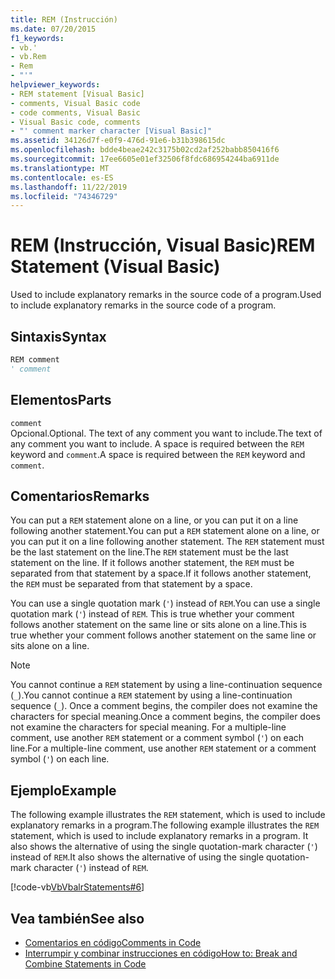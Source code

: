 ```yaml
---
title: REM (Instrucción)
ms.date: 07/20/2015
f1_keywords:
- vb.'
- vb.Rem
- Rem
- "'"
helpviewer_keywords:
- REM statement [Visual Basic]
- comments, Visual Basic code
- code comments, Visual Basic
- Visual Basic code, comments
- "' comment marker character [Visual Basic]"
ms.assetid: 34126d7f-e0f9-476d-91e6-b31b398615dc
ms.openlocfilehash: bdde4beae242c3175b02cd2af252babb850416f6
ms.sourcegitcommit: 17ee6605e01ef32506f8fdc686954244ba6911de
ms.translationtype: MT
ms.contentlocale: es-ES
ms.lasthandoff: 11/22/2019
ms.locfileid: "74346729"
---
```

# <a name="rem-statement-visual-basic"></a><span data-ttu-id="126e8-102">REM (Instrucción, Visual Basic)</span><span class="sxs-lookup"><span data-stu-id="126e8-102">REM Statement (Visual Basic)</span></span>
<span data-ttu-id="126e8-103">Used to include explanatory remarks in the source code of a program.</span><span class="sxs-lookup"><span data-stu-id="126e8-103">Used to include explanatory remarks in the source code of a program.</span></span>  
  
## <a name="syntax"></a><span data-ttu-id="126e8-104">Sintaxis</span><span class="sxs-lookup"><span data-stu-id="126e8-104">Syntax</span></span>  
  
```vb  
REM comment  
' comment  
```  
  
## <a name="parts"></a><span data-ttu-id="126e8-105">Elementos</span><span class="sxs-lookup"><span data-stu-id="126e8-105">Parts</span></span>  
 `comment`  
 <span data-ttu-id="126e8-106">Opcional.</span><span class="sxs-lookup"><span data-stu-id="126e8-106">Optional.</span></span> <span data-ttu-id="126e8-107">The text of any comment you want to include.</span><span class="sxs-lookup"><span data-stu-id="126e8-107">The text of any comment you want to include.</span></span> <span data-ttu-id="126e8-108">A space is required between the `REM` keyword and `comment`.</span><span class="sxs-lookup"><span data-stu-id="126e8-108">A space is required between the `REM` keyword and `comment`.</span></span>  
  
## <a name="remarks"></a><span data-ttu-id="126e8-109">Comentarios</span><span class="sxs-lookup"><span data-stu-id="126e8-109">Remarks</span></span>  
 <span data-ttu-id="126e8-110">You can put a `REM` statement alone on a line, or you can put it on a line following another statement.</span><span class="sxs-lookup"><span data-stu-id="126e8-110">You can put a `REM` statement alone on a line, or you can put it on a line following another statement.</span></span> <span data-ttu-id="126e8-111">The `REM` statement must be the last statement on the line.</span><span class="sxs-lookup"><span data-stu-id="126e8-111">The `REM` statement must be the last statement on the line.</span></span> <span data-ttu-id="126e8-112">If it follows another statement, the `REM` must be separated from that statement by a space.</span><span class="sxs-lookup"><span data-stu-id="126e8-112">If it follows another statement, the `REM` must be separated from that statement by a space.</span></span>  
  
 <span data-ttu-id="126e8-113">You can use a single quotation mark (`'`) instead of `REM`.</span><span class="sxs-lookup"><span data-stu-id="126e8-113">You can use a single quotation mark (`'`) instead of `REM`.</span></span> <span data-ttu-id="126e8-114">This is true whether your comment follows another statement on the same line or sits alone on a line.</span><span class="sxs-lookup"><span data-stu-id="126e8-114">This is true whether your comment follows another statement on the same line or sits alone on a line.</span></span>  
  
> [!NOTE]
> <span data-ttu-id="126e8-115">You cannot continue a `REM` statement by using a line-continuation sequence (`_`).</span><span class="sxs-lookup"><span data-stu-id="126e8-115">You cannot continue a `REM` statement by using a line-continuation sequence (`_`).</span></span> <span data-ttu-id="126e8-116">Once a comment begins, the compiler does not examine the characters for special meaning.</span><span class="sxs-lookup"><span data-stu-id="126e8-116">Once a comment begins, the compiler does not examine the characters for special meaning.</span></span> <span data-ttu-id="126e8-117">For a multiple-line comment, use another `REM` statement or a comment symbol (`'`) on each line.</span><span class="sxs-lookup"><span data-stu-id="126e8-117">For a multiple-line comment, use another `REM` statement or a comment symbol (`'`) on each line.</span></span>  
  
## <a name="example"></a><span data-ttu-id="126e8-118">Ejemplo</span><span class="sxs-lookup"><span data-stu-id="126e8-118">Example</span></span>  
 <span data-ttu-id="126e8-119">The following example illustrates the `REM` statement, which is used to include explanatory remarks in a program.</span><span class="sxs-lookup"><span data-stu-id="126e8-119">The following example illustrates the `REM` statement, which is used to include explanatory remarks in a program.</span></span> <span data-ttu-id="126e8-120">It also shows the alternative of using the single quotation-mark character (`'`) instead of `REM`.</span><span class="sxs-lookup"><span data-stu-id="126e8-120">It also shows the alternative of using the single quotation-mark character (`'`) instead of `REM`.</span></span>  
  
 [!code-vb[VbVbalrStatements#6](~/samples/snippets/visualbasic/VS_Snippets_VBCSharp/VbVbalrStatements/VB/Class1.vb#6)]  
  
## <a name="see-also"></a><span data-ttu-id="126e8-121">Vea también</span><span class="sxs-lookup"><span data-stu-id="126e8-121">See also</span></span>

- [<span data-ttu-id="126e8-122">Comentarios en código</span><span class="sxs-lookup"><span data-stu-id="126e8-122">Comments in Code</span></span>](../../../visual-basic/programming-guide/program-structure/comments-in-code.md)
- [<span data-ttu-id="126e8-123">Interrumpir y combinar instrucciones en código</span><span class="sxs-lookup"><span data-stu-id="126e8-123">How to: Break and Combine Statements in Code</span></span>](../../../visual-basic/programming-guide/program-structure/how-to-break-and-combine-statements-in-code.md)
